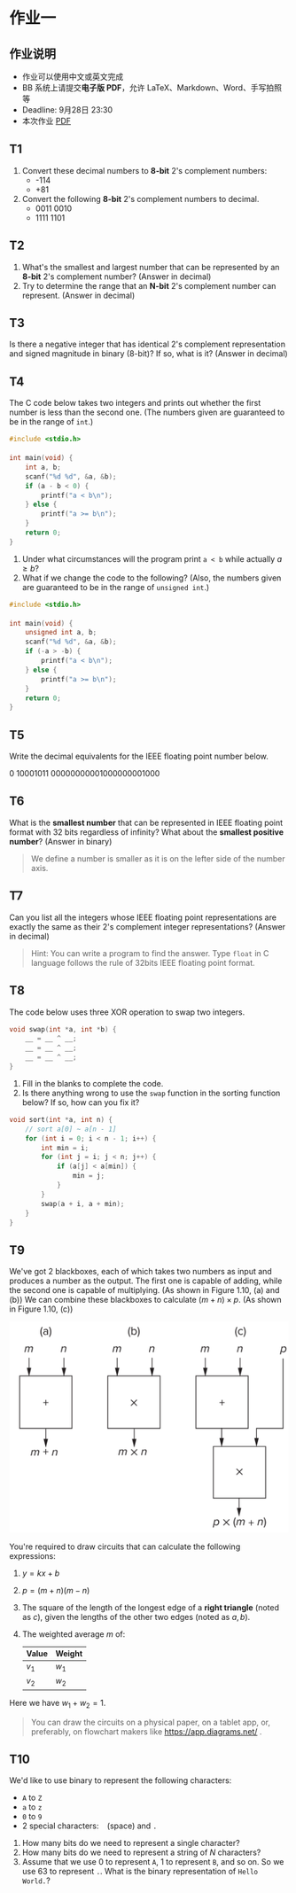 # 作业一

## 作业说明

- 作业可以使用中文或英文完成
- BB 系统上请提交**电子版 PDF**，允许 LaTeX、Markdown、Word、手写拍照等
- Deadline: 9月28日 23:30
- 本次作业 [PDF](/pdf/hw1.pdf)

## T1

1. Convert these decimal numbers to **8-bit** 2's complement numbers:
    - -114
    - +81
2. Convert the following **8-bit** 2's complement numbers to decimal.
    - 0011 0010
    - 1111 1101

## T2

1. What's the smallest and largest number that can be represented by an **8-bit** 2's complement number? (Answer in decimal)
2. Try to determine the range that an **N-bit** 2's complement number can represent. (Answer in decimal)

## T3

Is there a negative integer that has identical 2's complement representation and signed magnitude in binary (8-bit)? If so, what is it? (Answer in decimal)

## T4

The C code below takes two integers and prints out whether the first number is less than the second one. (The numbers given are guaranteed to be in the range of `int`.)

```C
#include <stdio.h>

int main(void) {
    int a, b;
    scanf("%d %d", &a, &b);
    if (a - b < 0) {
        printf("a < b\n");
    } else {
        printf("a >= b\n");
    }
    return 0;
}
```

1. Under what circumstances will the program print `a < b` while actually $a\geqslant b$?
2. What if we change the code to the following? (Also, the numbers given are guaranteed to be in the range of `unsigned int`.)

```C
#include <stdio.h>

int main(void) {
    unsigned int a, b;
    scanf("%d %d", &a, &b);
    if (-a > -b) {
        printf("a < b\n");
    } else {
        printf("a >= b\n");
    }
    return 0;
}
```

## T5

Write the decimal equivalents for the IEEE floating point number below.

0 10001011 00000000001000000001000

## T6

What is the **smallest number** that can be represented in IEEE floating point format with 32 bits regardless of infinity? What about the **smallest positive number**? (Answer in binary)

> We define a number is smaller as it is on the lefter side of the number axis.

## T7

Can you list all the integers whose IEEE floating point representations are exactly the same as their 2's complement integer representations? (Answer in decimal)

> Hint: You can write a program to find the answer. Type `float` in C language follows the rule of 32bits IEEE floating point format.

## T8

The code below uses three XOR operation to swap two integers.

```C
void swap(int *a, int *b) {
    __ = __ ^ __;
    __ = __ ^ __;
    __ = __ ^ __;
}
```

1. Fill in the blanks to complete the code.
2. Is there anything wrong to use the `swap` function in the sorting function below? If so, how can you fix it?

```C
void sort(int *a, int n) {
    // sort a[0] ~ a[n - 1]
    for (int i = 0; i < n - 1; i++) {
        int min = i;
        for (int j = i; j < n; j++) {
            if (a[j] < a[min]) {
                min = j;
            }
        }
        swap(a + i, a + min);
    }
}
```

## T9

We've got 2 blackboxes, each of which takes two numbers as input and produces a number as the output. The first one is capable of adding, while the second one is capable of multiplying. (As shown in Figure 1.10, (a) and (b)) We can combine these blackboxes to calculate $(m+n)\times p$. (As shown in Figure 1.10, (c))

![Image](./image/hw1-T9.png)

You're required to draw circuits that can calculate the following expressions:

1. $y=kx+b$
2. $p=(m+n)(m-n)$
3. The square of the length of the longest edge of a **right triangle** (noted as $c$), given the lengths of the other two edges (noted as $a, b$).
4. The weighted average $m$ of:

    | Value | Weight |
    | ----- | ------ |
    | $v_1$ | $w_1$  |
    | $v_2$ | $w_2$  |

Here we have $w_1+w_2=1$.

> You can draw the circuits on a physical paper, on a tablet app, or, preferably, on flowchart makers like https://app.diagrams.net/ .

## T10

We'd like to use binary to represent the following characters:

- `A` to `Z`
- `a` to `z`
- `0` to `9`
- 2 special characters: ` ` (space) and `.`

1. How many bits do we need to represent a single character?
2. How many bits do we need to represent a string of $N$ characters?
3. Assume that we use 0 to represent `A`, 1 to represent `B`, and so on. So we use 63 to represent `.`. What is the binary representation of `Hello World.`?
